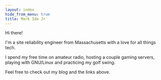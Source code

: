 ```yaml
---
layout: index
hide_from_menu: true
title: Mark Ide Jr
---
```


Hi there!

I'm a site reliability engineer from Massachusetts with a love for all things tech.

I spend my free time on amateur radio, hosting a couple gaming servers, playing with GNU/Linux and practicing my golf swing.

Feel free to check out my blog and the links above.
